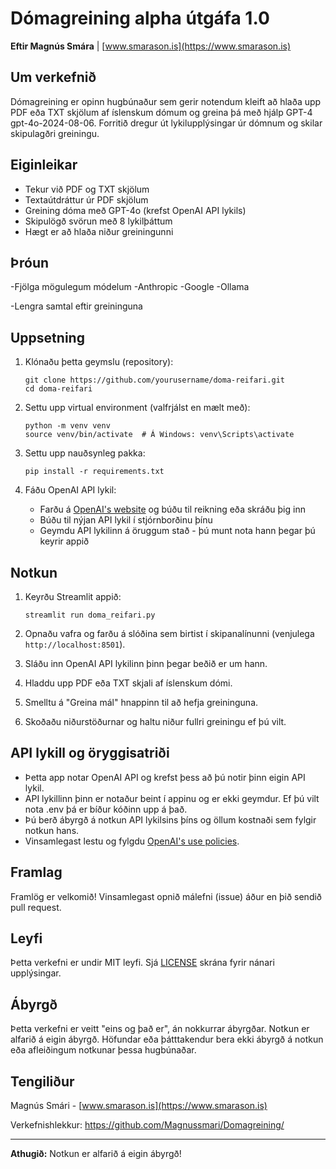 # Dómagreining  alpha útgáfa 1.0

**Eftir Magnús Smára** | [www.smarason.is](https://www.smarason.is)

## Um verkefnið

Dómagreining er opinn hugbúnaður sem gerir notendum kleift að hlaða upp PDF eða TXT skjölum af íslenskum dómum og greina þá með hjálp GPT-4 gpt-4o-2024-08-06. Forritið dregur út lykilupplýsingar úr dómnum og skilar skipulagðri greiningu.

## Eiginleikar

- Tekur við PDF og TXT skjölum
- Textaútdráttur úr PDF skjölum
- Greining dóma með GPT-4o (krefst OpenAI API lykils)
- Skipulögð svörun með 8 lykilþáttum
- Hægt er að hlaða niður greiningunni

## Þróun

-Fjölga mögulegum módelum
   -Anthropic
   -Google
   -Ollama

-Lengra samtal eftir greininguna



## Uppsetning

1. Klónaðu þetta geymslu (repository):
   ```
   git clone https://github.com/yourusername/doma-reifari.git
   cd doma-reifari
   ```

2. Settu upp virtual environment (valfrjálst en mælt með):
   ```
   python -m venv venv
   source venv/bin/activate  # Á Windows: venv\Scripts\activate
   ```

3. Settu upp nauðsynleg pakka:
   ```
   pip install -r requirements.txt
   ```

4. Fáðu OpenAI API lykil:
   - Farðu á [OpenAI's website](https://openai.com/api/) og búðu til reikning eða skráðu þig inn
   - Búðu til nýjan API lykil í stjórnborðinu þínu
   - Geymdu API lykilinn á öruggum stað - þú munt nota hann þegar þú keyrir appið

## Notkun

1. Keyrðu Streamlit appið:
   ```
   streamlit run doma_reifari.py
   ```

2. Opnaðu vafra og farðu á slóðina sem birtist í skipanalínunni (venjulega `http://localhost:8501`).

3. Sláðu inn OpenAI API lykilinn þinn þegar beðið er um hann.

4. Hladdu upp PDF eða TXT skjali af íslenskum dómi.

5. Smelltu á "Greina mál" hnappinn til að hefja greininguna.

6. Skoðaðu niðurstöðurnar og haltu niður fullri greiningu ef þú vilt.

## API lykill og öryggisatriði

- Þetta app notar OpenAI API og krefst þess að þú notir þinn eigin API lykil.
- API lykillinn þinn er notaður beint í appinu og er ekki geymdur. Ef þú vilt nota .env þá er bíður kóðinn upp á það.
- Þú berð ábyrgð á notkun API lykilsins þíns og öllum kostnaði sem fylgir notkun hans.
- Vinsamlegast lestu og fylgdu [OpenAI's use policies](https://openai.com/policies/usage-policies).

## Framlag

Framlög er velkomið! Vinsamlegast opnið málefni (issue) áður en þið sendið pull request.

## Leyfi

Þetta verkefni er undir MIT leyfi. Sjá [LICENSE](LICENSE) skrána fyrir nánari upplýsingar.

## Ábyrgð

Þetta verkefni er veitt "eins og það er", án nokkurrar ábyrgðar. Notkun er alfarið á eigin ábyrgð. Höfundar eða þátttakendur bera ekki ábyrgð á notkun eða afleiðingum notkunar þessa hugbúnaðar.

## Tengiliður

Magnús Smári - [www.smarason.is](https://www.smarason.is)

Verkefnishlekkur: https://github.com/Magnussmari/Domagreining/

---

**Athugið:** Notkun er alfarið á eigin ábyrgð!
